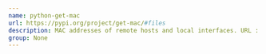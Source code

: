 ```yaml
---
name: python-get-mac
url: https://pypi.org/project/get-mac/#files
description: MAC addresses of remote hosts and local interfaces. URL : https://pypi.org/project/get-mac/#files Groups : None
group: None
---
```

